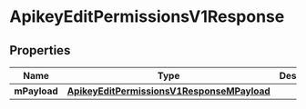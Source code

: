 
# ApikeyEditPermissionsV1Response

## Properties
| Name | Type | Description | Notes |
| ------------ | ------------- | ------------- | ------------- |
| **mPayload** | [**ApikeyEditPermissionsV1ResponseMPayload**](ApikeyEditPermissionsV1ResponseMPayload.md) |  |  |



